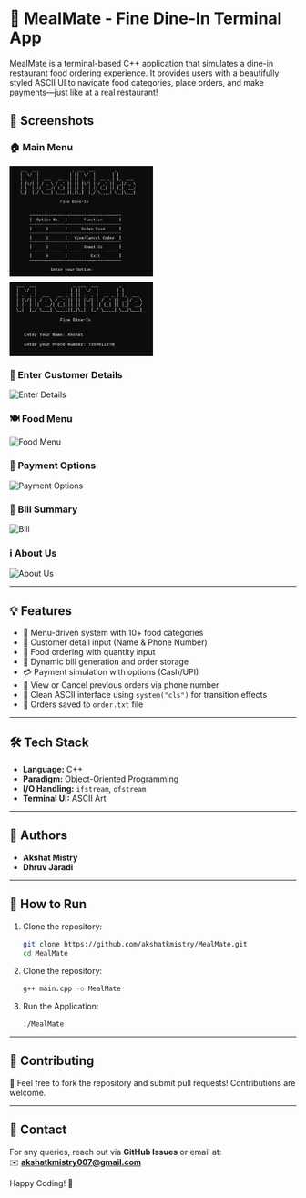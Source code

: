 # 🥘 MealMate - Fine Dine-In Terminal App

MealMate is a terminal-based C++ application that simulates a dine-in restaurant food ordering experience. It provides users with a beautifully styled ASCII UI to navigate food categories, place orders, and make payments—just like at a real restaurant!

## 📸 Screenshots

### 🏠 Main Menu
<div style="display: flex; flex-wrap: wrap; gap: 10px;">
  <img src="screenshots/HomePage.png" alt="Home Page" style="width: 50%;">
  <img src="screenshots/details.png" alt="Customer Details" style="width: 50%;">
</div>

### 👤 Enter Customer Details
![Enter Details](./screenshots/Screenshot%202023-07-03%20112929.png)

### 🍽️ Food Menu
![Food Menu](./screenshots/Screenshot%202023-07-03%20113024.png)

### 💸 Payment Options
![Payment Options](./screenshots/Screenshot%202023-07-03%20113146.png)

### 🧾 Bill Summary
![Bill](./screenshots/Screenshot%202023-07-03%20113206.png)

### ℹ️ About Us
![About Us](./screenshots/Screenshot%202023-07-03%20113313.png)

---

## 💡 Features

- 🍲 Menu-driven system with 10+ food categories
- 👤 Customer detail input (Name & Phone Number)
- 🛒 Food ordering with quantity input
- 🧾 Dynamic bill generation and order storage
- 💳 Payment simulation with options (Cash/UPI)
- 🔁 View or Cancel previous orders via phone number
- 🤝 Clean ASCII interface using `system("cls")` for transition effects
- 📄 Orders saved to `order.txt` file

---

## 🛠️ Tech Stack

- **Language:** C++
- **Paradigm:** Object-Oriented Programming
- **I/O Handling:** `ifstream`, `ofstream`
- **Terminal UI:** ASCII Art

---

## 🧠 Authors

- **Akshat Mistry**
- **Dhruv Jaradi**

---

## 🏁 How to Run

1. Clone the repository:
   ```bash
   git clone https://github.com/akshatkmistry/MealMate.git
   cd MealMate
   ```

2. Clone the repository:
   ```bash
   g++ main.cpp -o MealMate
   ```

3. Run the Application:
   ```bash
   ./MealMate
   ```

---

## 🤝 Contributing
🚀 Feel free to fork the repository and submit pull requests! Contributions are welcome.  

---
## 📧 Contact
For any queries, reach out via **GitHub Issues** or email at:  
✉️ **akshatkmistry007@gmail.com**  

Happy Coding! 🎉